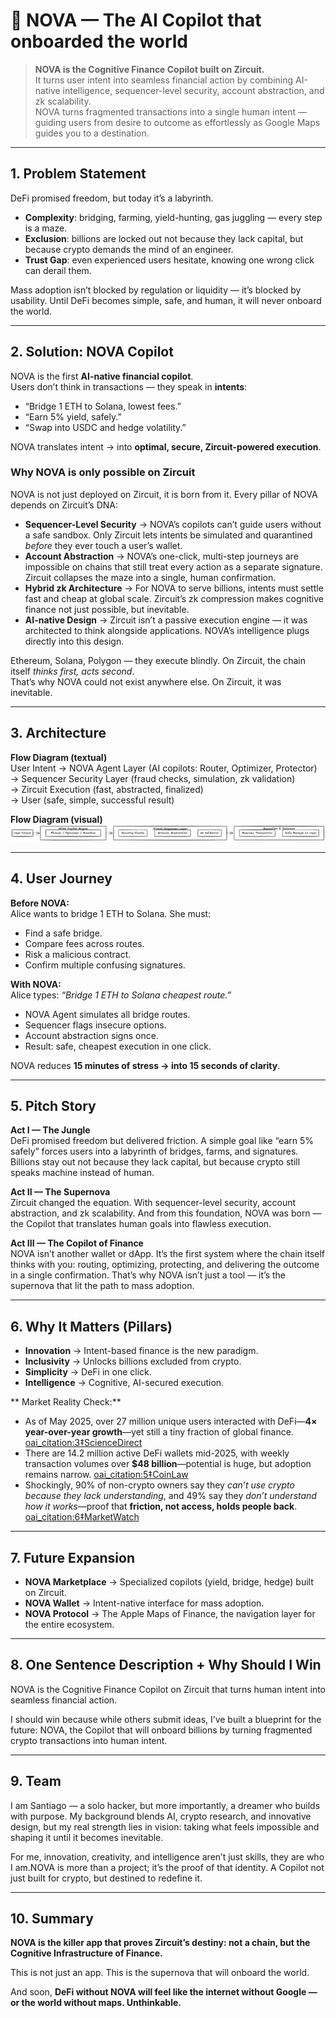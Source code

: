 # 🌌 NOVA — The AI Copilot that onboarded the world

> **NOVA is the Cognitive Finance Copilot built on Zircuit.**  
It turns user intent into seamless financial action by combining AI-native intelligence, sequencer-level security, account abstraction, and zk scalability.  
NOVA turns fragmented transactions into a single human intent — guiding users from desire to outcome as effortlessly as Google Maps guides you to a destination.

---

## 1. Problem Statement
DeFi promised freedom, but today it’s a labyrinth.  
- **Complexity**: bridging, farming, yield-hunting, gas juggling — every step is a maze.  
- **Exclusion**: billions are locked out not because they lack capital, but because crypto demands the mind of an engineer.  
- **Trust Gap**: even experienced users hesitate, knowing one wrong click can derail them.  

Mass adoption isn’t blocked by regulation or liquidity — it’s blocked by usability. Until DeFi becomes simple, safe, and human, it will never onboard the world.  

---

## 2. Solution: NOVA Copilot
NOVA is the first **AI-native financial copilot**.  
Users don’t think in transactions — they speak in **intents**:  
- “Bridge 1 ETH to Solana, lowest fees.”  
- “Earn 5% yield, safely.”  
- “Swap into USDC and hedge volatility.”  

NOVA translates intent → into **optimal, secure, Zircuit-powered execution**.  


### Why NOVA is only possible on **Zircuit**  

NOVA is not just deployed on Zircuit, it is born from it. Every pillar of NOVA depends on Zircuit’s DNA:  

- **Sequencer-Level Security** → NOVA’s copilots can’t guide users without a safe sandbox. Only Zircuit lets intents be simulated and quarantined *before* they ever touch a user’s wallet.  
- **Account Abstraction** → NOVA’s one-click, multi-step journeys are impossible on chains that still treat every action as a separate signature. Zircuit collapses the maze into a single, human confirmation.  
- **Hybrid zk Architecture** → For NOVA to serve billions, intents must settle fast and cheap at global scale. Zircuit’s zk compression makes cognitive finance not just possible, but inevitable.  
- **AI-native Design** → Zircuit isn’t a passive execution engine — it was architected to think alongside applications. NOVA’s intelligence plugs directly into this design.  

Ethereum, Solana, Polygon — they execute blindly. On Zircuit, the chain itself *thinks first, acts second*.  
That’s why NOVA could not exist anywhere else. On Zircuit, it was inevitable.    

---

## 3. Architecture
**Flow Diagram (textual)**  
  User Intent 
→ NOVA Agent Layer (AI copilots: Router, Optimizer, Protector)  
→ Sequencer Security Layer (fraud checks, simulation, zk validation)  
→ Zircuit Execution (fast, abstracted, finalized)  
→ User (safe, simple, successful result)  

**Flow Diagram (visual)**  
![NOVA Architecture](./assets/nova-architecture.png)

---

## 4. User Journey
**Before NOVA:**  
Alice wants to bridge 1 ETH to Solana. She must:  
- Find a safe bridge.  
- Compare fees across routes.  
- Risk a malicious contract.  
- Confirm multiple confusing signatures.  

**With NOVA:**  
Alice types: *“Bridge 1 ETH to Solana cheapest route.”*  
- NOVA Agent simulates all bridge routes.  
- Sequencer flags insecure options.  
- Account abstraction signs once.  
- Result: safe, cheapest execution in one click.  

NOVA reduces **15 minutes of stress → into 15 seconds of clarity**.  

---

## 5. Pitch Story
**Act I — The Jungle**  
DeFi promised freedom but delivered friction. A simple goal like “earn 5% safely” forces users into a labyrinth of bridges, farms, and signatures. Billions stay out not because they lack capital, but because crypto still speaks machine instead of human.  

**Act II — The Supernova**  
Zircuit changed the equation. With sequencer-level security, account abstraction, and zk scalability. And from this foundation, NOVA was born — the Copilot that translates human goals into flawless execution.

**Act III — The Copilot of Finance**  
NOVA isn’t another wallet or dApp. It’s the first system where the chain itself thinks with you: routing, optimizing, protecting, and delivering the outcome in a single confirmation. That’s why NOVA isn’t just a tool — it’s the supernova that lit the path to mass adoption. 

---

## 6. Why It Matters (Pillars)
- **Innovation** → Intent-based finance is the new paradigm.  
- **Inclusivity** → Unlocks billions excluded from crypto.  
- **Simplicity** → DeFi in one click.  
- **Intelligence** → Cognitive, AI-secured execution.  

** Market Reality Check:**  
- As of May 2025, over 27 million unique users interacted with DeFi—**4× year-over-year growth**—yet still a tiny fraction of global finance.  [oai_citation:3‡ScienceDirect](https://www.sciencedirect.com/science/article/pii/S0040162524000404?) 
- There are 14.2 million active DeFi wallets mid-2025, with weekly transaction volumes over **$48 billion**—potential is huge, but adoption remains narrow.  [oai_citation:5‡CoinLaw](https://coinlaw.io/decentralized-finance-market-statistics/?)  
- Shockingly, 90% of non-crypto owners say they *can’t use crypto because they lack understanding*, and 49% say they *don’t understand how it works*—proof that **friction, not access, holds people back**.  [oai_citation:6‡MarketWatch](https://www.marketwatch.com/story/heres-whats-preventing-the-majority-of-americans-from-getting-into-crypto-433c07d7?)

---

## 7. Future Expansion
- **NOVA Marketplace** → Specialized copilots (yield, bridge, hedge) built on Zircuit.  
- **NOVA Wallet** → Intent-native interface for mass adoption.  
- **NOVA Protocol** → The Apple Maps of Finance, the navigation layer for the entire ecosystem.  

---

## 8. One Sentence Description + Why Should I Win

NOVA is the Cognitive Finance Copilot on Zircuit that turns human intent into seamless financial action.

I should win because while others submit ideas, I’ve built a blueprint for the future: NOVA, the Copilot that will onboard billions by turning fragmented crypto transactions into human intent.

---

## 9. Team
I am Santiago — a solo hacker, but more importantly, a dreamer who builds with purpose. My background blends AI, crypto research, and innovative design, but my real strength lies in vision: taking what feels impossible and shaping it until it becomes inevitable.

For me, innovation, creativity, and intelligence aren’t just skills, they are who I am.NOVA is more than a project; it’s the proof of that identity. A Copilot not just built for crypto, but destined to redefine it.

---

## 10. Summary
**NOVA is the killer app that proves Zircuit’s destiny: not a chain, but the Cognitive Infrastructure of Finance.**  

This is not just an app. This is the supernova that will onboard the world.  

And soon, **DeFi without NOVA will feel like the internet without Google — or the world without maps. Unthinkable.**  
